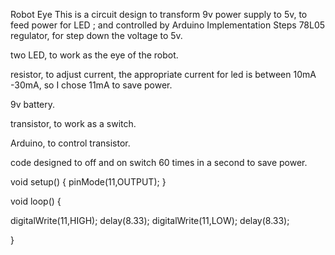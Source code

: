 Robot Eye
This is a circuit design to transform 9v power supply to 5v, to feed power for LED ; and controlled by Arduino
Implementation Steps
78L05 regulator, for step down the voltage to 5v.

two LED, to work as the eye of the robot.

resistor, to adjust current, the appropriate current for led is between 10mA -30mA, so I chose 11mA to save power.

9v battery.

transistor, to work as a switch.

Arduino, to control transistor.

code designed to off and on switch 60 times in a second to save power.

void setup() {
pinMode(11,OUTPUT);
}

void loop() {

digitalWrite(11,HIGH);
delay(8.33);
digitalWrite(11,LOW);
delay(8.33);

  
}
